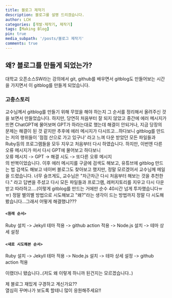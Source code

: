 ```yaml
---
title: 블로그 제작기
description: 블로그를 설명 드리겠습니다.
author: LCH
categories: [개발·제작기, 제작기]
tags: [Making Blog]
pin: true
media_subpath: '/posts/블로그 제작기'
comments: true
---
```


## 왜? 블로그를 만들게 되었는가?

대학교 오픈소스SW라는 강의에서 git, github를 배우면서 gitblog도 만들어보는 시간을 가지면서 이 gitblog를 만들게 되었습니다.

### 고충스토리
교수님께서 gitblog를 만들기 위해 무었을 해야 하는지 그 순서를 정리해서 올려주신 것을 보면서 만들었습니다. 
하지만, 당연히 처음부터 잘 되지 않았고 중간에 에러 메시지가 뜨면 ChatGPT에 물어보며 GPT가 하라는대로 했는데 해결이 안되거나, 지금 당장의 문제는 해결이 된 것 같지만 추후에 에러 메시지가 다시뜨고...하다보니 gitblog를 만드는 저의 행위들이 '점점 산으로 가고 있구나' 라고 느껴 다운 받았던 모든 파일들과 Ruby등의 프로그램들을 모두 지우고 처음부터 다시 하였습니다. 하지만, 이번엔 다른 오류 메시지가 떠서 다시 GPT에 물어보고 하다보니  
오류 메시지 -> GPT -> 해결 시도 -> 또다른 오류 메시지  
의 반복이었습니다. 이후 에러 메시지를 구글에 검색도 해보고, 유튜브에 gitblog 만드는 법 검색도 해보고 네이버 블로그도 찾아보고 했지만, 정말 모르겠어서 교수님께 메일을 드렸습니다. 너무 슬프게도, 교수님은 "차근차근 다시 처음부터 해보는 것을 추천한다." 라고 답변을 주셨고 다시 모든 파일들과 프로그램, 레퍼지토리를 지우고 다시 다운받고 따라하고....(이렇게 gitblog를 만드는 거에만 순수 40시간 넘게 투자했습니다ㅠㅠ) 정말 별의별 방법으로 시도해보고  "왜?"라는 생각이 드는 방법까지 정말 다 시도해봤습니다...그래서 어떻게 해결했냐???  

#### `<원래 순서>`
Ruby 설치 -> Jekyll 테마 적용 -> github action 적용 -> Node.js 설치 -> 테마 상세 설정  

#### `<새로 시도해본 순서>`  
Ruby 설치 -> Jekyll 테마 적용 -> Node.js 설치 -> 테마 상세 설정 -> github action 적용  

이랬더니 됐습니다..(저도 왜 이렇게 하니까 된건지는 모르겠습니다..)  
  
제 블로그 재밌게 구경하고 계신가요??  
열심히 꾸며나가 보도록 할테니 많이 응원해주세요!!  



